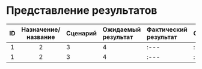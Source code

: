 # Представление результатов

| ID | Назначение/название | Сценарий | Ожидаемый результат | Фактический результат | Оценка |
|:---:|:---:|:---|:---|:---|:---|
|1|2|3|4|:---|:---|
|1|2|3|4|:---|:---|
